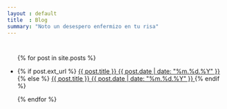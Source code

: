 ```yaml
---
layout : default
title  : Blog
summary: "Noto un desespero enfermizo en tu risa"
---
```


<div style="height:1em"></div>
<ul class="index children">

  {% for post in site.posts %}
    <li>
      {% if post.ext_url %}
        <a href="{{ post.ext_url }}" class="xref">
          {{ post.title }} <span class="ddate">{{ post.date | date: "%m.%d.%Y" }}</span>
        </a>
      {% else %}
        <a href="{{ post.url }}" class="xref">
          {{ post.title }} <span class="ddate">{{ post.date | date: "%m.%d.%Y" }}</span>
        </a>
      {% endif %}
    </li>

  {% endfor %}
</ul>